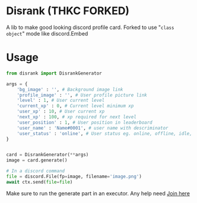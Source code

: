 # Disrank (THKC FORKED)
A lib to make good looking discord profile card.
Forked to use "`class object`" mode like discord.Embed

# Usage
```py
from disrank import DisrankGenerator

args = {
	'bg_image' : '', # Background image link 
	'profile_image' : '', # User profile picture link
	'level' : 1, # User current level 
	'current_xp' : 0, # Current level minimum xp 
	'user_xp' : 10, # User current xp
	'next_xp' : 100, # xp required for next level
	'user_position' : 1, # User position in leaderboard
	'user_name' : 'Name#0001', # user name with descriminator 
	'user_status' : 'online', # User status eg. online, offline, idle, streaming, dnd
}


card = DisrankGenerator(**args)
image = card.generate()

# In a discord command
file = discord.File(fp=image, filename='image.png')
await ctx.send(file=file)
```

Make sure to run the generate part in an executor. 
Any help need [Join here](https://discord.gg/7SaE8v2)
